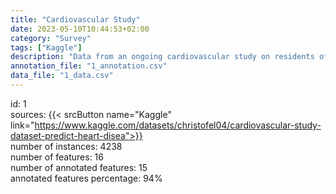 ```yaml
---
title: "Cardiovascular Study"
date: 2023-05-10T10:44:53+02:00
category: "Survey"
tags: ["Kaggle"]
description: "Data from an ongoing cardiovascular study on residents of the town of Framingham, Massachusetts. The classification goal is to predict whether the patient has 10-year risk of future coronary heart disease (CHD)."
annotation_file: "1_annotation.csv"
data_file: "1_data.csv"
---
```

id: 1 \
sources: {{< srcButton name="Kaggle" link="https://www.kaggle.com/datasets/christofel04/cardiovascular-study-dataset-predict-heart-disea">}}  \
number of instances: 4238 \
number of features: 16 \
number of annotated features: 15 \
annotated features percentage: 94% 
